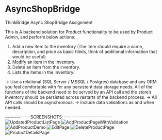 # AsyncShopBridge
ThinkBridge Async ShopBridge Assignment

This is A backend solution for Product functionality to be used by Product
Admin, and perform below actions:
1. Add a new item to the inventory (The item should require a name, description, and price
as basic fileds, think of additional information that would be useful)
2. Modify an item in the inventory.
3. Delete an item from the inventory.
4. Lists the items in the inventory.

-> Use a relational (SQL Server / MSSQL / Postgres) database and any ORM you feel
comfortable with for any persistent data storage needs. All of the functions of
the backend need to be served by an API call and the store’s inventory should be persisted
across restarts of the backend process.
-> All API calls should be asynchronous.
-> Include data validations as and when needed.

-------------SCREENSHOTS--------------------------
![UpdatedProductListPage](https://user-images.githubusercontent.com/50226292/122645566-9ac66880-d138-11eb-80cb-b72653c234f0.JPG)
![AddProductPageWithValidation](https://user-images.githubusercontent.com/50226292/122645589-b0d42900-d138-11eb-950d-c6d295621fe7.JPG)
![AddProductDemo](https://user-images.githubusercontent.com/50226292/122645596-b5004680-d138-11eb-87a5-ea6cb42e4454.JPG)
![EditPage](https://user-images.githubusercontent.com/50226292/122645610-c5b0bc80-d138-11eb-8c7b-7df3dfd1a415.JPG)
![DeleteProductPage](https://user-images.githubusercontent.com/50226292/122645612-c9444380-d138-11eb-94c3-3f8ae4e771a8.JPG)
![ProductDetailsPage](https://user-images.githubusercontent.com/50226292/122645613-cba69d80-d138-11eb-8f83-489b8f69d2ac.JPG)

